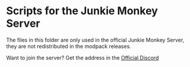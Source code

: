 # Scripts for the Junkie Monkey Server

The files in this folder are only used in the official Junkie Monkey Server, they are not redistributed in the modpack releases.

Want to join the server? Get the address in the [Official Discord](https://discord.gg/7jBSfARh5f)
